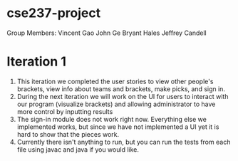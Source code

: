 # cse237-project
Group Members:
Vincent Gao
John Ge
Bryant Hales
Jeffrey Candell
<br>
# Iteration 1
1. This iteration we completed the user stories to view other people's brackets, view info about teams and brackets, make picks, and sign in.
2. During the next iteration we will work on the UI for users to interact with our program (visualize brackets) and allowing administrator to have more control by inputting results
3. The sign-in module does not work right now. Everything else we implemented works, but since we have not implemented a UI yet it is hard to show that the pieces work. 
4. Currently there isn't anything to run, but you can run the tests from each file using javac and java if you would like.
